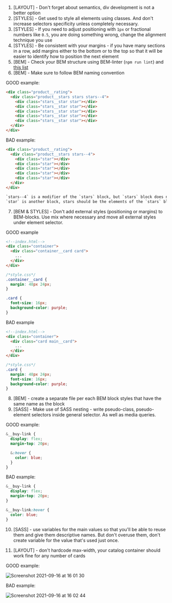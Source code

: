 1. [LAYOUT] - Don't forget about semantics, div development is not a better
option
2. [STYLES] - Get used to style all elements using classes. And don't increase
selectors specificity unless completely necessary.
3. [STYLES] - If you need to adjust positioning with `1px` or fractional numbers
like `0.5`, you are doing something wrong, change the alignment technique you use
4. [STYLES] - Be consistent with your margins - if you have many sections in a
row, add margins either to the bottom or to the top so that it will be easier
to identify how to position the next element
5. [BEM] - Check your BEM structure using BEM-linter (`npm run lint`) and
[this list](https://mate-academy.github.io/fe-program/css/typical-bem-mistakes)
6. [BEM] - Make sure to follow BEM naming convention

GOOD example:
```html
<div class="product__rating">
  <div class="product__stars stars stars--4">
    <div class="stars__star star"></div>
    <div class="stars__star star"></div>
    <div class="stars__star star"></div>
    <div class="stars__star star"></div>
    <div class="stars__star star"></div>
  </div>
</div>
```

BAD example:
```html
<div class="product__rating">
  <div class="product__stars stars--4">
    <div class="star"></div>
    <div class="star"></div>
    <div class="star"></div>
    <div class="star"></div>
    <div class="star"></div>
  </div>
</div>

`stars--4` is a modifier of the `stars` block, but `stars` block does not exist in HTML;
`star` is another block, stars should be the elements of the `stars` block
```

7. [BEM & STYLES] - Don't add external styles (positioning or margins) to
   BEM-blocks. Use mix where necessary and move all external styles under element
   selector.

GOOD example
```html
<!--index.html-->
<div class="container">
  <div class="container__card card">
    ...
  </div>
</div>
```
```css
/*style.css*/
.container__card {
  margin: 48px 24px;
}

.card {
  font-size: 16px;
  background-color: purple;
}
```

BAD example
```html
<!--index.html-->
<div class="container">
  <div class="card main__card">
    ...
  </div>
</div>
```
```css
/*style.css*/
.card {
  margin: 48px 24px;
  font-size: 16px;
  background-color: purple;
}
```

8. [BEM] - create a separate file per each BEM block styles that have the same
name as the block
9. [SASS] - Make use of SASS nesting - write pseudo-class, pseudo-element
selectors inside general selector. As well as media queries.

GOOD example:
```scss
&__buy-link {
  display: flex;
  margin-top: 20px;

  &:hover {
    color: blue;
  }
}
```

BAD example:
```scss
&__buy-link {
  display: flex;
  margin-top: 20px;
}

&__buy-link:hover {
  color: blue;
}
```

10. [SASS] - use variables for the main values so that you'll be able to reuse
them and give them descriptive names. But don't overuse them, don't create
variable for the value that's used just once.

11. [LAYOUT] - don't hardcode max-width, your catalog container should work fine for any number of cards

GOOD example:

![Screenshot 2021-09-16 at 16 01 30](https://user-images.githubusercontent.com/32794096/133616959-0016cb9f-7083-4f93-8de6-f6a5c702e2ed.png)

BAD example:

![Screenshot 2021-09-16 at 16 02 44](https://user-images.githubusercontent.com/32794096/133616962-f10c4aff-ec05-4422-a470-931e51370c2f.png)


